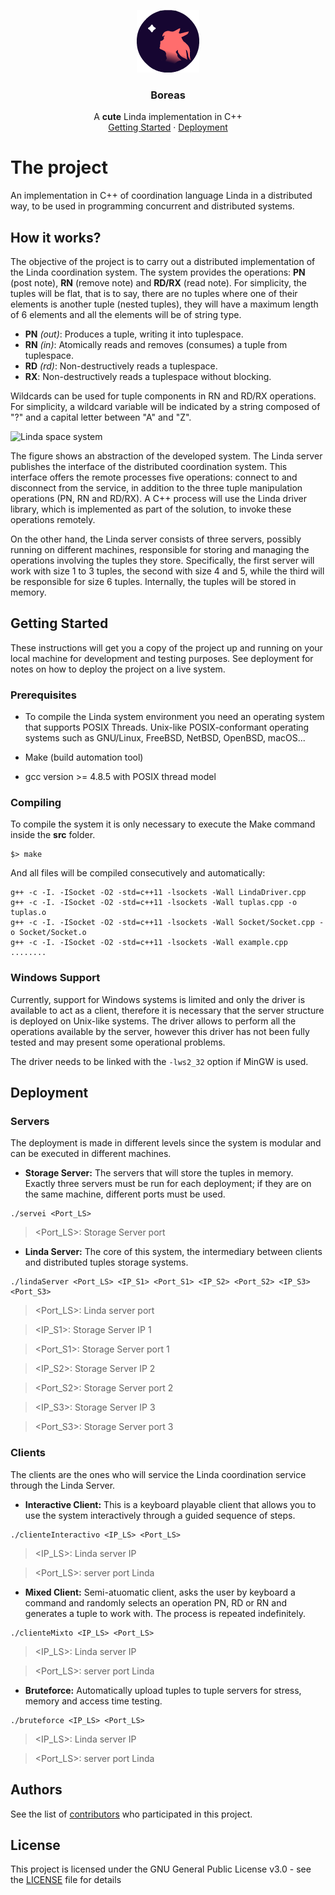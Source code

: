 <p align="center">
    <img src="doc/logo.png" alt="Logo" width=100 height=100>
  </a>

  <h3 align="center">Boreas</h3>

  <p align="center">
  A <b>cute</b> Linda implementation in C++
    <br>
    <a href="https://github.com/aeri/Boreas/blob/master/README.md#Getting-Started">Getting Started</a>
    ·
    <a href="https://github.com/aeri/Boreas/blob/master/README.md#deployment">Deployment</a>
  </p>
</p>

# The project
An implementation in C++ of coordination language Linda in a distributed way, to be used in programming concurrent and distributed systems.

## How it works?
The objective of the project is to carry out a distributed implementation of the Linda coordination system. The system provides the operations: **PN** (post note), **RN** (remove note) and **RD/RX** (read note). For simplicity, the tuples will be flat, that is to say, there are no tuples where one of their elements is another tuple (nested tuples), they will have a maximum length of 6 elements and all the elements will be of string type.

* **PN** *(out)*: Produces a tuple, writing it into tuplespace.
* **RN** *(in)*: Atomically reads and removes (consumes) a tuple from tuplespace. 
* **RD** *(rd)*: Non-destructively reads a tuplespace.
* **RX**: Non-destructively reads a tuplespace without blocking.

Wildcards can be used for tuple components in RN and RD/RX operations. For simplicity, a wildcard variable will be indicated by a string composed of "?" and a capital letter between "A" and "Z".


![Linda space system](https://i.imgur.com/qHnOAVo.png)


The figure shows an abstraction of the developed system.
The Linda server publishes the interface of the distributed coordination system. This interface offers the remote processes five operations: connect to and disconnect from the service, in addition to the three tuple manipulation operations (PN, RN and RD/RX). A C++ process will use the Linda driver library, which is implemented as part of the solution, to invoke these operations remotely.



On the other hand, the Linda server consists of three servers, possibly running on different machines, responsible for storing and managing the operations involving the tuples they store. Specifically, the first server will work with size 1 to 3 tuples, the second with size 4 and 5, while the third will be responsible for size 6 tuples. Internally, the tuples will be stored in memory.

## Getting Started

These instructions will get you a copy of the project up and running on your local machine for development and testing purposes. See deployment for notes on how to deploy the project on a live system.

### Prerequisites

* To compile the Linda system environment you need an operating system that supports POSIX Threads. Unix-like POSIX-conformant operating systems such as GNU/Linux, FreeBSD, NetBSD, OpenBSD, macOS...

* Make (build automation tool)

* gcc version >= 4.8.5 with POSIX thread model


### Compiling
To compile the system it is only necessary to execute the Make command inside the **src** folder.


```
$> make
```

And all files will be compiled consecutively and automatically:

```
g++ -c -I. -ISocket -O2 -std=c++11 -lsockets -Wall LindaDriver.cpp
g++ -c -I. -ISocket -O2 -std=c++11 -lsockets -Wall tuplas.cpp -o tuplas.o
g++ -c -I. -ISocket -O2 -std=c++11 -lsockets -Wall Socket/Socket.cpp -o Socket/Socket.o
g++ -c -I. -ISocket -O2 -std=c++11 -lsockets -Wall example.cpp
........
```

### Windows Support

Currently, support for Windows systems is limited and only the driver is available to act as a client, therefore it is necessary that the server structure is deployed on Unix-like systems. The driver allows to perform all the operations available by the server, however this driver has not been fully tested and may present some operational problems.

The driver needs to be linked with the ```-lws2_32``` option if MinGW is used.

## Deployment

### Servers
The deployment is made in different levels since the system is modular and can be executed in different machines.

* **Storage Server:** The servers that will store the tuples in memory. Exactly three servers must be run for each deployment; if they are on the same machine, different ports must be used.

```
./servei <Port_LS>
```
><Port_LS>: Storage Server port


* **Linda Server:** The core of this system, the intermediary between clients and distributed tuples storage systems.

```
./lindaServer <Port_LS> <IP_S1> <Port_S1> <IP_S2> <Port_S2> <IP_S3> <Port_S3>
```
><Port_LS>: Linda server port

><IP_S1>: Storage Server IP 1

><Port_S1>: Storage Server port 1

><IP_S2>: Storage Server IP 2

><Port_S2>: Storage Server port 2

><IP_S3>: Storage Server IP 3

><Port_S3>: Storage Server port 3
  

### Clients

The clients are the ones who will service the Linda coordination service through the Linda Server.

* **Interactive Client:** This is a keyboard playable client that allows you to use the system interactively through a guided sequence of steps.

```
./clienteInteractivo <IP_LS> <Port_LS>
```
     
><IP_LS>: Linda server IP

><Port_LS>: server port Linda


* **Mixed Client:** Semi-atuomatic client, asks the user by keyboard a command and randomly selects an operation PN, RD or RN and generates a tuple to work with. The process is repeated indefinitely.

```
./clienteMixto <IP_LS> <Port_LS>
```
     
><IP_LS>: Linda server IP

><Port_LS>: server port Linda

* **Bruteforce:** Automatically upload tuples to tuple servers for stress, memory and access time testing.

```
./bruteforce <IP_LS> <Port_LS>
```
     
><IP_LS>: Linda server IP

><Port_LS>: server port Linda


## Authors

See the list of [contributors](https://github.com/aeri/Boreas/graphs/contributors) who participated in this project.

## License

This project is licensed under the GNU General Public License v3.0 - see the [LICENSE](COPYING) file for details
